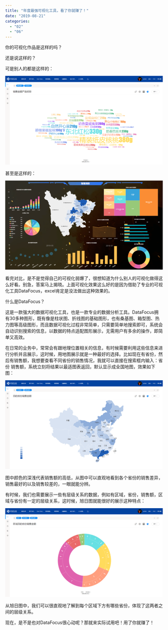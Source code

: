 ```yaml
---
title: "年度最强可视化工具，看了你就赚了！"
date: "2019-08-21"
categories: 
  - "02"
  - "06"
---
```


你的可视化作品是这样的吗？

还是说这样的？

可是别人的都是这样的：

![](images/word-image-290.png)

甚至是这样的：

![](images/word-image-291.png)

看完对比，是不是觉得自己的可视化弱爆了，很想知道为什么别人的可视化做得这么好看。别急，答案马上揭晓。上面可视化效果这么好的是因为借助了专业的可视化工具DataFocus，excel肯定是没法做出这种效果的。

什么是DataFocus？

这是一款强大的数据可视化工具，也是一款专业的数据分析工具。DataFocus拥有30多种图形，既有像是柱状图、折线图的基础图形，也有桑基图、箱型图、热力图等高级图形，而且数据可视化过程非常简单，只需要简单地搜索即可，系统会自动识别搜索的信息，以数据的特点适配图形展示，无需用户有多余的操作，即简单又高效。

在日常的业务中，常常会有跟地理位置相关的信息，有时候需要利用这些信息来进行分析并且展示，这时候，用地图展示就是一种最好的选择。比如现在有省份，然后有销售额，我想要查看不同省份的销售情况，我就可以直接在搜索框内输入：省份 销售额，系统立刻将结果以最适图表返回，默认显示成全国地图，效果如下图：

![](images/word-image-292.png)

图中颜色的深浅代表销售额的高低，从图中可以直观地看到各个省份的销售差异，销售最好的以及销售较差的，一眼就能分辨。

有时候，我们也需要展示一些有层级关系的数据，例如有区域，省份，销售额，区域与省份有一定的层级关系，这时候，旭日图就能很好的展示这种特点：

![](images/word-image-293.png)

从旭日图中，我们可以很直观地了解到每个区域下方有哪些省份，体现了这两者之间的层级关系。

现在，是不是也对DataFocus很心动呢？那就来实际试用吧！用了你就赚了！
